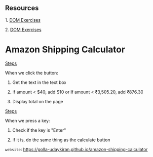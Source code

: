 <h2>Resources</h2>
<p>1. <a href="https://supersimple.dev/projects/dom">DOM Exercises</a></p>
<p>2. <a href="https://supersimple.dev/projects/dom-with-css">DOM Exercises</a></p>

# Amazon Shipping Calculator

<p><ins>Steps</ins>

When we click the button:

1. Get the text in the text box

2. If amount < $40, add $10 or If amount < ₹3,505.20, add ₹876.30

3. Display total on the page</p>

<p><ins>Steps</ins>

When we press a key:

1. Check if the key is "Enter"

2. If it is, do the same thing as the calculate button</p>

<code>website</code>: https://golla-udaykiran.github.io/amazon-shipping-calculator